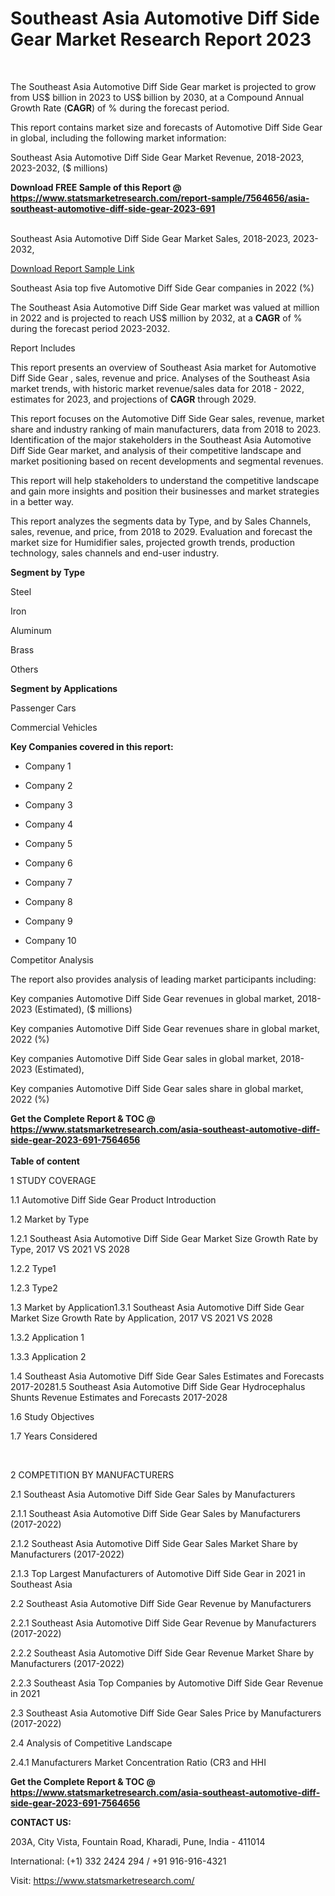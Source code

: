 <h1>Southeast Asia Automotive Diff Side Gear Market Research Report 2023</h1><br/><p>The Southeast Asia Automotive Diff Side Gear market is projected to grow from US$ billion in 2023 to US$ billion by 2030, at a Compound Annual Growth Rate (<strong>CAGR</strong>) of % during the forecast period.</p><p>
 
 This report contains market size and forecasts of Automotive Diff Side Gear in global, including the following market information:</p><p>
 
 Southeast Asia Automotive Diff Side Gear Market Revenue, 2018-2023, 2023-2032, ($ millions)</p><div><b>Download FREE Sample of this Report @ <a href="https://www.statsmarketresearch.com/download-free-sample/7564656/asia-southeast-automotive-diff-side-gear-2023-691">https://www.statsmarketresearch.com/report-sample/7564656/asia-southeast-automotive-diff-side-gear-2023-691</a></b></div><br><p>
 
 Southeast Asia Automotive Diff Side Gear Market Sales, 2018-2023, 2023-2032,</p><p><a href="https://www.statsmarketresearch.com/download-free-sample/7564656/asia-southeast-automotive-diff-side-gear-2023-691">Download Report Sample Link</a></p><p>
 
 Southeast Asia top five Automotive Diff Side Gear companies in 2022 (%)</p><p>
 
 The Southeast Asia Automotive Diff Side Gear market was valued at million in 2022 and is projected to reach US$ million by 2032, at a <strong>CAGR</strong> of % during the forecast period 2023-2032.</p><p>
 
 Report Includes</p><p>
 
 This report presents an overview of Southeast Asia market for Automotive Diff Side Gear , sales, revenue and price. Analyses of the Southeast Asia market trends, with historic market revenue/sales data for 2018 - 2022, estimates for 2023, and projections of <strong>CAGR</strong> through 2029.</p><p>
 
 This report focuses on the Automotive Diff Side Gear sales, revenue, market share and industry ranking of main manufacturers, data from 2018 to 2023. Identification of the major stakeholders in the Southeast Asia Automotive Diff Side Gear market, and analysis of their competitive landscape and market positioning based on recent developments and segmental revenues.</p><p>
 
 This report will help stakeholders to understand the competitive landscape and gain more insights and position their businesses and market strategies in a better way.</p><p>
 
 This report analyzes the segments data by Type, and by Sales Channels, sales, revenue, and price, from 2018 to 2029. Evaluation and forecast the market size for Humidifier sales, projected growth trends, production technology, sales channels and end-user industry.</p><p>
 
  <strong>Segment by Type</strong></p><p>
 
 Steel</p><p>Iron</p><p>Aluminum</p><p>Brass</p><p>Others</p><p>
 
 <strong> Segment <strong><strong>by Applications</strong></strong></strong></p><p>
 
 Passenger Cars</p><p>Commercial Vehicles</p><p><strong>Key Companies covered in this report:</strong></p><p>
 
 </p><ul><p></p><li>Company 1</li><p></p><li>Company 2</li><p></p><li>Company 3</li><p></p><li>Company 4</li><p></p><li>Company 5</li><p></p><li>Company 6</li><p></p><li>Company 7</li><p></p><li>Company 8</li><p></p><li>Company 9</li><p></p><li>Company 10</li><p></p></ul><p>Competitor Analysis</p><p>
 
 The report also provides analysis of leading market participants including:</p><p>
 
 Key companies Automotive Diff Side Gear revenues in global market, 2018-2023 (Estimated), ($ millions)</p><p>
 
 Key companies Automotive Diff Side Gear revenues share in global market, 2022 (%)</p><p>
 
 Key companies Automotive Diff Side Gear sales in global market, 2018-2023 (Estimated),</p><p>
 
 Key companies Automotive Diff Side Gear sales share in global market, 2022 (%)</p><div><b>Get the Complete Report & TOC @ <a href="https://www.statsmarketresearch.com/asia-southeast-automotive-diff-side-gear-2023-691-7564656">https://www.statsmarketresearch.com/asia-southeast-automotive-diff-side-gear-2023-691-7564656</a></b></div><br><b>Table of content</b><p>1 STUDY COVERAGE<br />
 
 1.1 Automotive Diff Side Gear Product Introduction<br />
 
 1.2 Market by Type<br />
 
 1.2.1 Southeast Asia Automotive Diff Side Gear Market Size Growth Rate by Type, 2017 VS 2021 VS 2028<br />
 
 1.2.2 Type1<br />
 
 1.2.3 Type2<br />
 
 1.3 Market by Application1.3.1 Southeast Asia Automotive Diff Side Gear Market Size Growth Rate by Application, 2017 VS 2021 VS 2028<br />
 
 1.3.2 Application 1<br />
 
 1.3.3 Application 2<br />
 
 1.4 Southeast Asia Automotive Diff Side Gear Sales Estimates and Forecasts 2017-20281.5 Southeast Asia Automotive Diff Side Gear Hydrocephalus Shunts Revenue Estimates and Forecasts 2017-2028<br />
 
 1.6 Study Objectives<br />
 
 1.7 Years Considered<br />
 
 <br />
 
 2 COMPETITION BY MANUFACTURERS<br />
 
 2.1 Southeast Asia Automotive Diff Side Gear Sales by Manufacturers<br />
 
 2.1.1 Southeast Asia Automotive Diff Side Gear Sales by Manufacturers (2017-2022)<br />
 
 2.1.2 Southeast Asia Automotive Diff Side Gear Sales Market Share by Manufacturers (2017-2022)<br />
 
 2.1.3 Top Largest Manufacturers of Automotive Diff Side Gear in 2021 in Southeast Asia<br />
 
 2.2 Southeast Asia Automotive Diff Side Gear Revenue by Manufacturers<br />
 
 2.2.1 Southeast Asia Automotive Diff Side Gear Revenue by Manufacturers (2017-2022)<br />
 
 2.2.2 Southeast Asia Automotive Diff Side Gear Revenue Market Share by Manufacturers (2017-2022)<br />
 
 2.2.3 Southeast Asia Top Companies by Automotive Diff Side Gear Revenue in 2021<br />
 
 2.3 Southeast Asia Automotive Diff Side Gear Sales Price by Manufacturers (2017-2022)<br />
 
 2.4 Analysis of Competitive Landscape<br />
 
 2.4.1 Manufacturers Market Concentration Ratio (CR3 and HHI<br><div><b>Get the Complete Report & TOC @ <a href="https://www.statsmarketresearch.com/asia-southeast-automotive-diff-side-gear-2023-691-7564656">https://www.statsmarketresearch.com/asia-southeast-automotive-diff-side-gear-2023-691-7564656</a></b></div></p>
 
 <b>CONTACT US:</b><br>
 
 203A, City Vista, Fountain Road, Kharadi, Pune, India - 411014 <br>
 
 International: (+1) 332 2424 294 / +91 916-916-4321<br>
 
 Visit: <a href="https://www.statsmarketresearch.com/">https://www.statsmarketresearch.com/</a>
 
 <br>